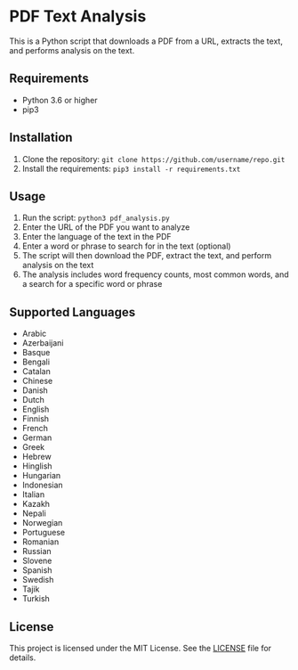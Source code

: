 # PDF Text Analysis

This is a Python script that downloads a PDF from a URL, extracts the text, and performs analysis on the text.

## Requirements

- Python 3.6 or higher
- pip3

## Installation

1. Clone the repository: `git clone https://github.com/username/repo.git`
2. Install the requirements: `pip3 install -r requirements.txt`

## Usage

1. Run the script: `python3 pdf_analysis.py`
2. Enter the URL of the PDF you want to analyze
3. Enter the language of the text in the PDF
4. Enter a word or phrase to search for in the text (optional)
5. The script will then download the PDF, extract the text, and perform analysis on the text
6. The analysis includes word frequency counts, most common words, and a search for a specific word or phrase

## Supported Languages

- Arabic
- Azerbaijani
- Basque
- Bengali
- Catalan
- Chinese
- Danish
- Dutch
- English
- Finnish
- French
- German
- Greek
- Hebrew
- Hinglish
- Hungarian
- Indonesian
- Italian
- Kazakh
- Nepali
- Norwegian
- Portuguese
- Romanian
- Russian
- Slovene
- Spanish
- Swedish
- Tajik
- Turkish

## License

This project is licensed under the MIT License. See the [LICENSE](LICENSE) file for details.


